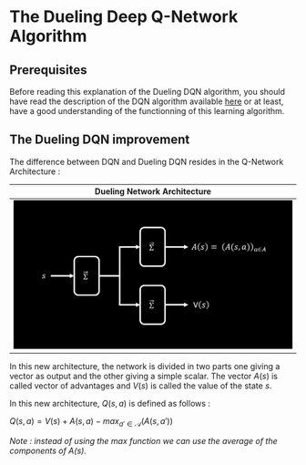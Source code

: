 # The Dueling Deep Q-Network Algorithm

## Prerequisites

Before reading this explanation of the Dueling DQN algorithm, you should have read the description of the DQN algorithm available [here](https://github.com/iamtitouche/DeepRL/tree/main/DQN/DQN) or at least, have a good understanding of the functionning of this learning algorithm.

## The Dueling DQN improvement

The difference between DQN and Dueling DQN resides in the Q-Network Architecture : 

| **Dueling Network Architecture**      |
|---------------------------------------|
|![Network Architecture](https://raw.githubusercontent.com/iamtitouche/DeepRL/main/3-DuelingDQN/DuelingDQN/dueling_network_architecture.png)|

In this new architecture, the network is divided in two parts one giving a vector as output and the other giving a simple scalar.
The vector $A(s)$ is called vector of advantages and $V(s)$ is called the value of the state $s$.

In this new architecture, $Q(s,a)$ is defined as follows :

$Q(s, a) = V(s) + A(s, a) - max_{a' \in \mathcal{A}}\left(A(s, a')\right)$

*Note : instead of using the max function we can use the average of the components of $A(s)$.*